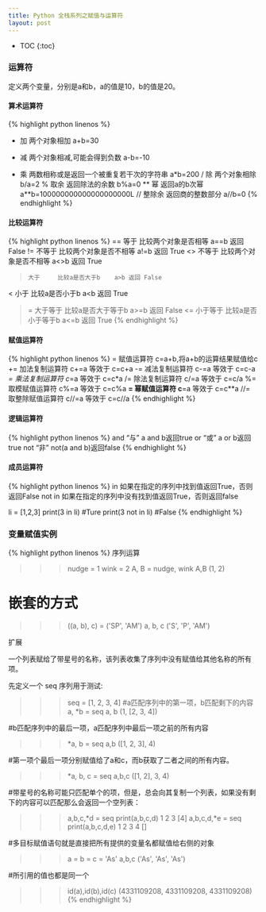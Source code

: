 ```yaml
---
title: Python 全栈系列之赋值与运算符
layout: post
---
```


* TOC
{:toc}

### 运算符

定义两个变量，分别是a和b，a的值是10，b的值是20。

#### 算术运算符

{% highlight python linenos %}
+   加      两个对象相加    a+b=30
-   减      两个对象相减,可能会得到负数    a-b=-10
*   乘      两数相称或是返回一个被重复若干次的字符串  a*b=200
/   除      两个对象相除    b/a=2
%   取余    返回除法的余数    b%a=0
**  幂      返回a的b次幂   a**b=100000000000000000000L
//  整除余  返回商的整数部分    a//b=0
{% endhighlight %}

#### 比较运算符

{% highlight python linenos %}
==    等于    比较两个对象是否相等    a==b 返回 False
!=    不等于   比较两个对象是否不相等    a!=b 返回 True
<>    不等于   比较两个对象是否不相等    a<>b 返回 True
>     大于     比较a是否大于b    a>b 返回 False
<     小于     比较a是否小于b    a<b 返回 True
>=    大于等于    比较a是否大于等于b    a>=b 返回 False
<=    小于等于    比较a是否小于等于b    a<=b 返回 True
{% endhighlight %}

#### 赋值运算符

{% highlight python linenos %}
=     赋值运算符     c=a+b,将a+b的运算结果赋值给c
+=    加法复制运算符   c+=a 等效于 c=c+a
-=    减法复制运算符   c-=a 等效于 c=c-a
*=    乘法复制运算符   c*=a 等效于 c=c*a
/=    除法复制运算符   c/=a 等效于 c=c/a
%=    取模赋值运算符   c%=a 等效于 c=c%a
**=   幂赋值运算符    c**=a 等效于 c=c**a
//=   取整除赋值运算符      c//=a 等效于 c=c//a
{% endhighlight %}

#### 逻辑运算符

{% highlight python linenos %}
and    “与”  a and b返回true
or     “或”   a or b返回true
not    “非”  not(a and b)返回false
{% endhighlight %}

#### 成员运算符

{% highlight python linenos %}
in    如果在指定的序列中找到值返回True，否则返回False
not in    如果在指定的序列中没有找到值返回True，否则返回false

li = [1,2,3]
print(3 in li)    #Ture
print(3 not in li)    #False
{% endhighlight %}

### 变量赋值实例

{% highlight python linenos %}
序列运算

>>> nudge = 1
>>> wink = 2
>>> A, B = nudge, wink
>>> A,B
(1, 2)
# 嵌套的方式
>>> ((a, b), c) = ('SP', 'AM')
>>> a, b, c
('S', 'P', 'AM')

扩展

一个列表赋给了带星号的名称，该列表收集了序列中没有赋值给其他名称的所有项。

先定义一个 seq 序列用于测试:

>>> seq = [1, 2, 3, 4]
#a匹配序列中的第一项，b匹配剩下的内容
>>> a, *b = seq
>>> a, b
(1, [2, 3, 4])

#b匹配序列中的最后一项，a匹配序列中最后一项之前的所有内容
>>> *a, b = seq
>>> a,b
([1, 2, 3], 4)

#第一项个最后一项分别赋值给了a和c，而b获取了二者之间的所有内容。
>>> *a, b, c = seq
>>> a,b,c
([1, 2], 3, 4)

#带星号的名称可能只匹配单个的项，但是，总会向其复制一个列表，如果没有剩下的内容可以匹配那么会返回一个空列表：
>>> a,b,c,*d = seq
>>> print(a,b,c,d)
1 2 3 [4]
>>> a,b,c,d,*e = seq
>>> print(a,b,c,d,e)
1 2 3 4 []

#多目标赋值语句就是直接把所有提供的变量名都赋值给右侧的对象
>>> a = b = c = 'As'
>>> a,b,c
('As', 'As', 'As')

#所引用的值也都是同一个
>>> id(a),id(b),id(c)
(4331109208, 4331109208, 4331109208)
{% endhighlight %}